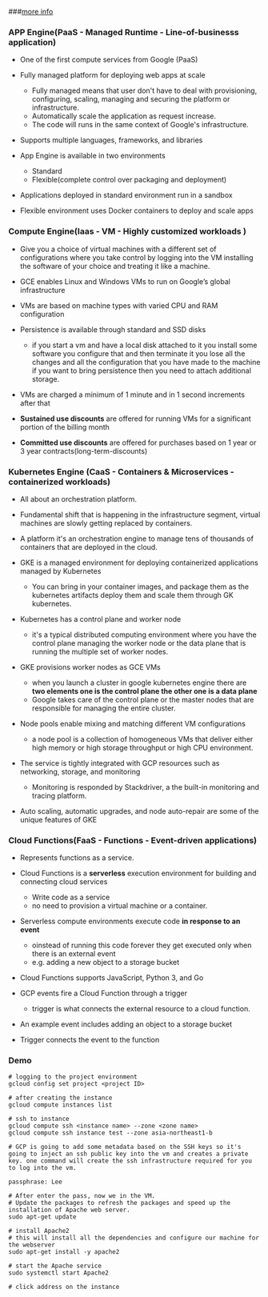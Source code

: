 ###[more info](https://cloud.google.com/appengine/docs/the-appengine-environments)
### APP Engine(PaaS - Managed Runtime - Line-of-businesss application)   
- One of the first compute services from Google (PaaS)   

- Fully managed platform for deploying web apps at scale
  + Fully managed means that user don't have to deal with provisioning, configuring, scaling, managing and securing the platform or infrastructure.
  + Automatically scale the application as request increase.
  + The code will runs in the same context of Google's infrastructure.   

- Supports multiple languages, frameworks, and libraries

- App Engine is available in two environments   
  + Standard   
  + Flexible(complete control over packaging and deployment)  

- Applications deployed in standard environment run in a sandbox   

- Flexible environment uses Docker containers to deploy and scale apps


### Compute Engine(Iaas<infrastructure as a service> - VM - Highly customized workloads )
- Give you a choice of virtual machines with a different set of configurations where you take control by logging into the VM installing the software of your choice and treating it like a machine.  

- GCE enables Linux and Windows VMs to run on Google’s global infrastructure  

- VMs are based on machine types with varied CPU and RAM configuration

- Persistence is available through standard and SSD disks  
  + if you start a vm and have a local disk attached to it you install some software you configure that and then terminate it you lose all the changes and all the configuration that you have made to the machine if you want to bring persistence then you need to attach additional storage.   

- VMs are charged a minimum of 1 minute and in 1 second increments after that  

- **Sustained use discounts** are offered for running VMs for a significant portion of the billing month   

- **Committed use discounts** are offered for purchases based on 1 year or 3 year contracts(long-term-discounts)


### Kubernetes Engine (CaaS<container as a service> - Containers & Microservices - containerized workloads)
- All about an orchestration platform.  

- Fundamental shift that is happening in the infrastructure segment, virtual machines are slowly getting replaced by containers.    

- A platform it's an orchestration engine to manage tens of thousands of containers that are deployed in the cloud.    

- GKE is a managed environment for deploying containerized applications managed by Kubernetes
  + You can bring in your container images, and package them as the kubernetes artifacts deploy them and scale them through GK kubernetes.  

- Kubernetes has a control plane and worker node  
  + it's a typical distributed computing environment where you have the control plane managing the worker node or the data plane that is running the multiple set of worker nodes.  

- GKE provisions worker nodes as GCE VMs  
  + when you launch a cluster in google kubernetes engine there are **two elements one is the control plane the other one is a data plane**  
  + Google takes care of the control plane or the master nodes that are responsible for managing the entire cluster.  

- Node pools enable mixing and matching different VM configurations  
  + a node pool is a collection of homogeneous VMs that deliver either high memory or high storage throughput or high CPU environment.  

- The service is tightly integrated with GCP resources such as networking, storage, and monitoring  
  + Monitoring is responded by Stackdriver, a the built-in monitoring and tracing platform.  

- Auto scaling, automatic upgrades, and node auto-repair are some of the unique features of GKE  


### Cloud Functions(FaaS - Functions - Event-driven applications)
- Represents functions as a service.      
- Cloud Functions is a **serverless** execution environment for building and connecting cloud services  
  + Write code as a service  
  + no need to provision a virtual machine or a container.

- Serverless compute environments execute code **in response to an event**
  + oinstead of running this code forever they get executed only when there is an external event   
  + e.g. adding a new object to a storage bucket  

- Cloud Functions supports JavaScript, Python 3, and Go  

- GCP events fire a Cloud Function through a trigger  
  + trigger is what connects the external resource to a cloud function.  
- An example event includes adding an object to a storage bucket  

- Trigger connects the event to the function

### Demo
```
# logging to the project environment
gcloud config set project <project ID>

# after creating the instance
gcloud compute instances list

# ssh to instance
gcloud compute ssh <instance name> --zone <zone name>
gcloud compute ssh instance test --zone asia-northeast1-b

# GCP is going to add some metadata based on the SSH keys so it's going to inject an ssh public key into the vm and creates a private key. one command will create the ssh infrastructure required for you to log into the vm.

passphrase: Lee

# After enter the pass, now we in the VM.
# Update the packages to refresh the packages and speed up the installation of Apache web server.
sudo apt-get update

# install Apache2
# this will install all the dependencies and configure our machine for the webserver
sudo apt-get install -y apache2

# start the Apache service
sudo systemctl start Apache2

# click address on the instance

```
